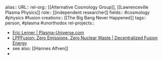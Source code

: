alias::
URL::
rel-org:: [[Alternative Cosmology Group]], [[Lawrenceville Plasma Physics]]
role:: [[independent researcher]]
fields:: #cosmology #physics #fusion
creations:: [[The Big Bang Never Happened]]
tags:: person, #plasma #unorthodox
rel-projects::

- [Eric Lerner | Plasma-Universe.com](https://www.plasma-universe.com/eric-lerner/)
- [LPPFusion: Zero Emissions, Zero Nuclear Waste | Decentralized Fusion Energy](https://www.lppfusion.com/)
- see also: [[Hannes Alfven]]
-
